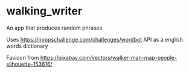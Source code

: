 # walking_writer
An app that produces random phrases

Uses https://noopschallenge.com/challenges/wordbot API as a english words dictionary


Favicon from https://pixabay.com/vectors/walker-man-map-people-silhouette-153616/
